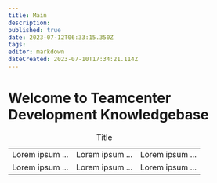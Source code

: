 ```yaml
---
title: Main
description: 
published: true
date: 2023-07-12T06:33:15.350Z
tags: 
editor: markdown
dateCreated: 2023-07-10T17:34:21.114Z
---
```


# Welcome to Teamcenter Development Knowledgebase

<table class="docuLinks" border="0" width="100%">
  <caption>Title</caption>
 	<tr>
    <td>Lorem ipsum ...</td>
    <td>Lorem ipsum ...</td>
    <td>Lorem ipsum ...</td>
 	</tr>
 	<tr>
    <td>Lorem ipsum ...</td>
    <td>Lorem ipsum ...</td>
    <td>Lorem ipsum ...</td>
 	</tr>
</table>